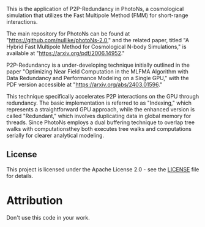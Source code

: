 This is the application of P2P-Redundancy in PhotoNs, a cosmological simulation that utilizes the Fast Multipole Method (FMM) for short-range interactions. 

The main repository for PhotoNs can be found at "https://github.com/nullike/photoNs-2.0," and the related paper, titled "A Hybrid Fast Multipole Method for Cosmological N-body Simulations," is available at "https://arxiv.org/pdf/2006.14952."

P2P-Redundancy is a under-developing technique initially outlined in the paper "Optimizing Near Field Computation in the MLFMA Algorithm with Data Redundancy and Performance Modeling on a Single GPU," with the PDF version accessible at "https://arxiv.org/abs/2403.01596."

This technique specifically accelerates P2P interactions on the GPU through redundancy. 
The basic implementation is referred to as "Indexing," which represents a straightforward GPU approach, while the enhanced version is called "Redundant," which involves duplicating data in global memory for threads. 
Since PhotoNs employs a dual buffering technique to overlap tree walks with computationsthey both executes tree walks and computations serially for clearer analytical modeling.


## License
This project is licensed under the Apache License 2.0 - see the [LICENSE](LICENSE) file for details.

# Attribution
Don't use this code in your work.
